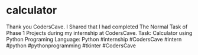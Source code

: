 # calculator
Thank you CodersCave.  I Shared that I had completed The Normal Task of Phase 1 Projects during my internship at CodersCave.  Task: Calculator using Python  Programing Language: Python  #internship #CodersCave #intern #python #pythonprogramming #tkinter #CodersCave
